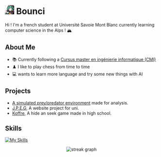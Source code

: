 # <img src="pfp.jpg" alt="pfp" width="30"/> Bounci

Hi ! I'm a french student at Université Savoie Mont Blanc currently learning computer science in the Alps ! 🏔️​ 

## About Me
- 📚​ Currently following a [Cursus master en ingénierie informatique (CMI)](https://formations.univ-smb.fr/fr/catalogue/licence-XA/sciences-technologies-sante-STS/cursus-master-en-ingenierie-informatique-KHXGP1NK.html)
- ♟️​ I like to play chess from time to time
- 💻​ wants to learn more language and try some new things with AI

## Projects

- [A simulated prey/predator environment](https://github.com/Bouncii/Prey-Predator-Model-Without-Equations) made for analysis.
- [J.P.E.G](https://github.com/synnfall/JPEG), A website project for uni.
- [Koffre](https://github.com/Bouncii/Koffre), A hide an seek game made in high school.

## Skills

[![My Skills](https://skillicons.dev/icons?i=py,html,css,js,php)](https://skillicons.dev)


<div align="center">
<!--   <img src="https://github-readme-stats.vercel.app/api?username=bouncii&hide_title=false&hide_rank=true&show_icons=true&include_all_commits=true&count_private=true&disable_animations=false&theme=react&locale=en&hide_border=false" height="125" alt="stats graph" /> -->
  <img src="https://streak-stats.demolab.com?user=Bouncii&locale=en&mode=daily&theme=react&hide_border=false&border_radius=5" height="125" alt="streak graph" />
<!--   <img src="https://github-readme-stats.vercel.app/api/top-langs?username=Bouncii&locale=en&hide_title=false&layout=compact&card_width=220&langs_count=6&theme=react&hide_border=false" height="125" alt="languages graph" /> -->
</div>

